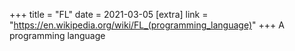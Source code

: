 +++
title = "FL"
date = 2021-03-05
[extra]
link = "https://en.wikipedia.org/wiki/FL_(programming_language)"
+++
A programming language


